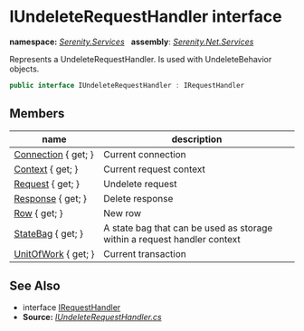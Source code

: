 # IUndeleteRequestHandler interface
**namespace:** *[Serenity.Services](../README.md#serenity.services-namespace)*   **assembly**: *[Serenity.Net.Services](../README.md)*

Represents a UndeleteRequestHandler. Is used with UndeleteBehavior objects.

```csharp
public interface IUndeleteRequestHandler : IRequestHandler
```

## Members

| name | description |
| --- | --- |
| [Connection](IUndeleteRequestHandler/Connection.md) { get; } | Current connection |
| [Context](IUndeleteRequestHandler/Context.md) { get; } | Current request context |
| [Request](IUndeleteRequestHandler/Request.md) { get; } | Undelete request |
| [Response](IUndeleteRequestHandler/Response.md) { get; } | Delete response |
| [Row](IUndeleteRequestHandler/Row.md) { get; } | New row |
| [StateBag](IUndeleteRequestHandler/StateBag.md) { get; } | A state bag that can be used as storage within a request handler context |
| [UnitOfWork](IUndeleteRequestHandler/UnitOfWork.md) { get; } | Current transaction |

## See Also

* interface [IRequestHandler](IRequestHandler.md)
* **Source:** *[IUndeleteRequestHandler.cs](https://github.com/serenity-is/Serenity/blob/master/src/Serenity.Net.Services/RequestHandlers/Undelete/IUndeleteRequestHandler.cs)*